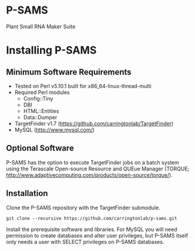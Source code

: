 # P-SAMS
Plant Small RNA Maker Suite

# Installing P-SAMS
## Minimum Software Requirements
- Tested on Perl v5.10.1 built for x86_64-linux-thread-multi
- Required Perl modules
  - Config::Tiny
  - DBI
  - HTML::Entities
  - Data::Dumper
- TargetFinder v1.7 (https://github.com/carringtonlab/TargetFinder)
- MySQL (http://www.mysql.com/)

## Optional Software
P-SAMS has the option to execute TargetFinder jobs on a batch system using the Terascale Open-source Resource and QUEue Manager (TORQUE; http://www.adaptivecomputing.com/products/open-source/torque/).

## Installation
Clone the P-SAMS repository with the TargetFinder submodule.
```
git clone --recursive https://github.com/carringtonlab/p-sams.git
```
Install the prerequisite software and libraries. For MySQL you will need permission to create databases and alter user privileges, but P-SAMS itself only needs a user with SELECT privileges on P-SAMS databases.



